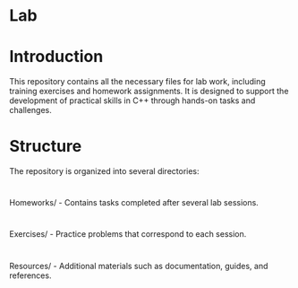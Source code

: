 # Lab
# Introduction
This repository contains all the necessary files for lab work, including training exercises and homework assignments. It is designed to support the development of practical skills in C++ through hands-on tasks and challenges.

# Structure
 The repository is organized into several directories:

#
Homeworks/ - Contains tasks completed after several lab sessions.
#
Exercises/ - Practice problems that correspond to each session.
#
Resources/ - Additional materials such as documentation, guides, and references.
